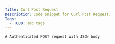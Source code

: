 ```yaml
---
Title: Curl Post Request
Description: Code snippet for Curl Post Request.
Tags:
  - TODO: add tags
---
```


```text
# Authenticated POST request with JSON body
```
